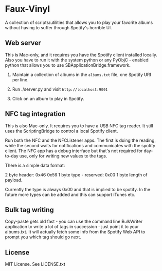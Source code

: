 # Faux-Vinyl

A collection of scripts/utilities that allows you to play
your favorite albums without having to suffer through Spotify's horrible UI.

## Web server
This is Mac-only, and it requires you have the Spotify client installed locally.
Also you have to run it with the system python or any PyObjC - enabled python
that allows you to use SBApplicationBridge.framework.

1. Maintain a collection of albums in the `albums.txt` file, one Spotify URI per line.

2. Run ./server.py and visit `http://localhost:9001`

3. Click on an album to play in Spotify.

## NFC tag integration
This is also Mac-only. It requires you to have a USB NFC tag reader. It still
uses the ScriptingBridge to control a local Spotify client.

Run both the NFC and the NFCListener apps. The first is doing the reading, while the
second waits for notifications and communicates with the spotify client.
The NFC app has a debug interface but that's not required for day-to-day use, only for writing
new values to the tags.

There is a simple data format:

2 byte header: 0x46 0x56
1 byte type - reserved: 0x00
1 byte length of payload.

Currently the type is always 0x00 and that is implied to be spotify. In the future
more types can be added and this can support iTunes etc.


## Bulk tag writing
Copy-paste gets old fast - you can use the command line BulkWriter application to write a lot
of tags in succession - just point it to your albums.txt. It will actually fetch some info from the 
Spotify Web API to prompt you which tag should go next.




## License

MIT License. See LICENSE.txt